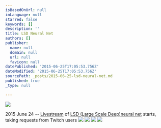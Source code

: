 ```yaml
---
isBasedOnUrl: null
inLanguage: null
starred: false
keywords: []
description: ''
title: LSD Neural Net
authors: []
publisher:
  name: null
  domain: null
  url: null
  favicon: null
datePublished: '2015-06-25T17:05:53.756Z'
dateModified: '2015-06-25T17:05:53.756Z'
sourcePath: _posts/2015-06-25-lsd-neural-net.md
published: true
_type: null

---
```

![](https://the-grid-user-content.s3-us-west-2.amazonaws.com/0d41b07e-086a-4c99-9de9-c66d9886b25c.jpg)

2015 June 24 -- [Livestream][0] of [LSD (Large Scale Deep)][1][neural net][1] starts, taking requests from Twitch users
![](https://the-grid-user-content.s3-us-west-2.amazonaws.com/f7df67f4-9492-4b51-ae48-dc1e57bb90ba.jpg)
![](https://the-grid-user-content.s3-us-west-2.amazonaws.com/fd20d127-9f30-45c1-9009-5f6b34cceadb.jpg)
![](https://the-grid-user-content.s3-us-west-2.amazonaws.com/c32785bd-e423-4c0c-aac3-d6c87ee9ede8.jpg)
![](https://the-grid-user-content.s3-us-west-2.amazonaws.com/5b484f9f-d70b-4bfa-8563-82e5ab65b462.jpg)

[0]: http://www.twitch.tv/317070
[1]: http://317070.github.io/LSD/